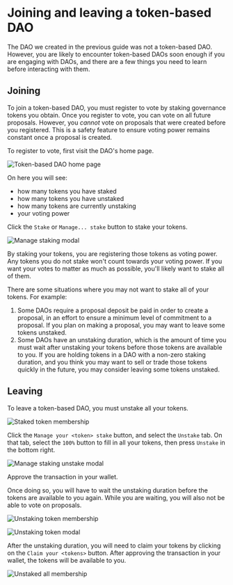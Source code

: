 # Joining and leaving a token-based DAO

The DAO we created in the previous guide was not a token-based DAO. However, you are likely to encounter token-based DAOs soon enough if you are engaging with DAOs, and there are a few things you need to learn before interacting with them.

## Joining

To join a token-based DAO, you must register to vote by staking governance tokens you obtain. Once you register to vote, you can vote on all future proposals. However, you _cannot_ vote on proposals that were created before you registered. This is a safety feature to ensure voting power remains constant once a proposal is created.

To register to vote, first visit the DAO's home page.

![Token-based DAO home page](../../../.gitbook/assets/token-based-home.png)

On here you will see:

* how many tokens you have staked
* how many tokens you have unstaked
* how many tokens are currently unstaking
* your voting power

Click the `Stake` or `Manage... stake` button to stake your tokens.

![Manage staking modal](../../../.gitbook/assets/manage-staking.png)

By staking your tokens, you are registering those tokens as voting power. Any tokens you do not stake won't count towards your voting power. If you want your votes to matter as much as possible, you'll likely want to stake all of them.

There are some situations where you may not want to stake all of your tokens. For example:

1. Some DAOs require a proposal deposit be paid in order to create a proposal, in an effort to ensure a minimum level of commitment to a proposal. If you plan on making a proposal, you may want to leave some tokens unstaked.
2. Some DAOs have an unstaking duration, which is the amount of time you must wait after unstaking your tokens before those tokens are available to you. If you are holding tokens in a DAO with a non-zero staking duration, and you think you may want to sell or trade those tokens quickly in the future, you may consider leaving some tokens unstaked.

## Leaving

To leave a token-based DAO, you must unstake all your tokens.

![Staked token membership](../../../.gitbook/assets/staked-membership.png)

Click the `Manage your <token> stake` button, and select the `Unstake` tab. On that tab, select the `100%` button to fill in all your tokens, then press `Unstake` in the bottom right.

![Manage staking unstake modal](../../../.gitbook/assets/manage-staking-unstake-all.png)

Approve the transaction in your wallet.

Once doing so, you will have to wait the unstaking duration before the tokens are available to you again. While you are waiting, you will also not be able to vote on proposals.

![Unstaking token membership](../../../.gitbook/assets/your-membership-unstaking.png)

![Unstaking token modal](../../../.gitbook/assets/unstaking-modal.png)

After the unstaking duration, you will need to claim your tokens by clicking on the `Claim your <tokens>` button. After approving the transaction in your wallet, the tokens will be available to you.

![Unstaked all membership](../../../.gitbook/assets/your-membership-nothing-staked.png)
